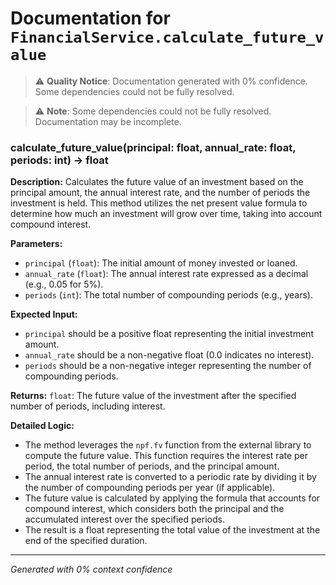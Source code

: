 # Documentation for `FinancialService.calculate_future_value`

> ⚠️ **Quality Notice**: Documentation generated with 0% confidence. Some dependencies could not be fully resolved.


> ⚠️ **Note**: Some dependencies could not be fully resolved. Documentation may be incomplete.
### calculate_future_value(principal: float, annual_rate: float, periods: int) -> float

**Description:**
Calculates the future value of an investment based on the principal amount, the annual interest rate, and the number of periods the investment is held. This method utilizes the net present value formula to determine how much an investment will grow over time, taking into account compound interest.

**Parameters:**
- `principal` (`float`): The initial amount of money invested or loaned.
- `annual_rate` (`float`): The annual interest rate expressed as a decimal (e.g., 0.05 for 5%).
- `periods` (`int`): The total number of compounding periods (e.g., years).

**Expected Input:**
- `principal` should be a positive float representing the initial investment amount.
- `annual_rate` should be a non-negative float (0.0 indicates no interest).
- `periods` should be a non-negative integer representing the number of compounding periods.

**Returns:**
`float`: The future value of the investment after the specified number of periods, including interest.

**Detailed Logic:**
- The method leverages the `npf.fv` function from the external library to compute the future value. This function requires the interest rate per period, the total number of periods, and the principal amount.
- The annual interest rate is converted to a periodic rate by dividing it by the number of compounding periods per year (if applicable).
- The future value is calculated by applying the formula that accounts for compound interest, which considers both the principal and the accumulated interest over the specified periods.
- The result is a float representing the total value of the investment at the end of the specified duration.

---
*Generated with 0% context confidence*
